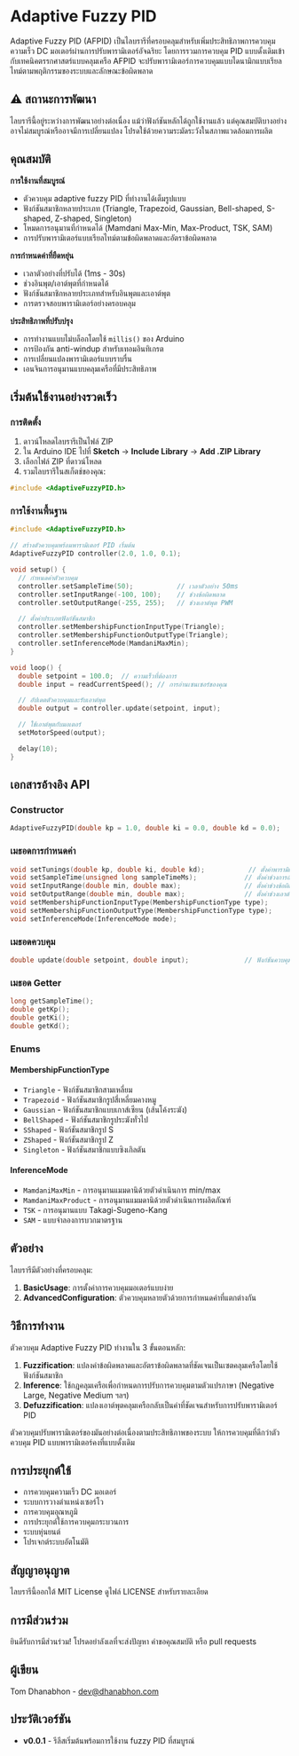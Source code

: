 # Adaptive Fuzzy PID

Adaptive Fuzzy PID (AFPID) เป็นไลบรารีที่ครอบคลุมสำหรับเพิ่มประสิทธิภาพการควบคุมความเร็ว DC มอเตอร์ผ่านการปรับพารามิเตอร์อัจฉริยะ โดยการรวมการควบคุม PID แบบดั้งเดิมเข้ากับเทคนิคตรรกศาสตร์แบบคลุมเครือ AFPID จะปรับพารามิเตอร์การควบคุมแบบไดนามิกแบบเรียลไทม์ตามพฤติกรรมของระบบและลักษณะข้อผิดพลาด

## ⚠️ สถานะการพัฒนา

ไลบรารีนี้อยู่ระหว่างการพัฒนาอย่างต่อเนื่อง แม้ว่าฟังก์ชันหลักได้ถูกใช้งานแล้ว แต่คุณสมบัติบางอย่างอาจไม่สมบูรณ์หรืออาจมีการเปลี่ยนแปลง โปรดใช้ด้วยความระมัดระวังในสภาพแวดล้อมการผลิต

## คุณสมบัติ

**การใช้งานที่สมบูรณ์**
- ตัวควบคุม adaptive fuzzy PID ที่ทำงานได้เต็มรูปแบบ
- ฟังก์ชันสมาชิกหลายประเภท (Triangle, Trapezoid, Gaussian, Bell-shaped, S-shaped, Z-shaped, Singleton)
- โหมดการอนุมานที่กำหนดได้ (Mamdani Max-Min, Max-Product, TSK, SAM)
- การปรับพารามิเตอร์แบบเรียลไทม์ตามข้อผิดพลาดและอัตราข้อผิดพลาด

**การกำหนดค่าที่ยืดหยุ่น**
- เวลาตัวอย่างที่ปรับได้ (1ms - 30s)
- ช่วงอินพุต/เอาต์พุตที่กำหนดได้
- ฟังก์ชันสมาชิกหลายประเภทสำหรับอินพุตและเอาต์พุต
- การตรวจสอบพารามิเตอร์อย่างครอบคลุม

**ประสิทธิภาพที่ปรับปรุง**
- การทำงานแบบไม่บล็อกโดยใช้ `millis()` ของ Arduino
- การป้องกัน anti-windup สำหรับเทอมอินทิเกรต
- การเปลี่ยนแปลงพารามิเตอร์แบบราบรื่น
- เอนจินการอนุมานแบบคลุมเครือที่มีประสิทธิภาพ

## เริ่มต้นใช้งานอย่างรวดเร็ว

### การติดตั้ง

1. ดาวน์โหลดไลบรารีเป็นไฟล์ ZIP
2. ใน Arduino IDE ไปที่ **Sketch** → **Include Library** → **Add .ZIP Library**
3. เลือกไฟล์ ZIP ที่ดาวน์โหลด
4. รวมไลบรารีในสเก็ตช์ของคุณ:

```cpp
#include <AdaptiveFuzzyPID.h>
```

### การใช้งานพื้นฐาน

```cpp
#include <AdaptiveFuzzyPID.h>

// สร้างตัวควบคุมพร้อมพารามิเตอร์ PID เริ่มต้น
AdaptiveFuzzyPID controller(2.0, 1.0, 0.1);

void setup() {
  // กำหนดค่าตัวควบคุม
  controller.setSampleTime(50);           // เวลาตัวอย่าง 50ms
  controller.setInputRange(-100, 100);    // ช่วงข้อผิดพลาด
  controller.setOutputRange(-255, 255);   // ช่วงเอาต์พุต PWM

  // ตั้งค่าประเภทฟังก์ชันสมาชิก
  controller.setMembershipFunctionInputType(Triangle);
  controller.setMembershipFunctionOutputType(Triangle);
  controller.setInferenceMode(MamdaniMaxMin);
}

void loop() {
  double setpoint = 100.0;  // ความเร็วที่ต้องการ
  double input = readCurrentSpeed(); // การอ่านเซนเซอร์ของคุณ

  // อัปเดตตัวควบคุมและรับเอาต์พุต
  double output = controller.update(setpoint, input);

  // ใช้เอาต์พุตกับมอเตอร์
  setMotorSpeed(output);

  delay(10);
}
```

## เอกสารอ้างอิง API

### Constructor
```cpp
AdaptiveFuzzyPID(double kp = 1.0, double ki = 0.0, double kd = 0.0);
```

### เมธอดการกำหนดค่า
```cpp
void setTunings(double kp, double ki, double kd);           // ตั้งค่าพารามิเตอร์ PID
void setSampleTime(unsigned long sampleTimeMs);            // ตั้งค่าช่วงการอัปเดต
void setInputRange(double min, double max);                // ตั้งค่าช่วงข้อผิดพลาด
void setOutputRange(double min, double max);               // ตั้งค่าช่วงเอาต์พุต
void setMembershipFunctionInputType(MembershipFunctionType type);
void setMembershipFunctionOutputType(MembershipFunctionType type);
void setInferenceMode(InferenceMode mode);
```

### เมธอดควบคุม
```cpp
double update(double setpoint, double input);              // ฟังก์ชันควบคุมหลัก
```

### เมธอด Getter
```cpp
long getSampleTime();
double getKp();
double getKi();
double getKd();
```

### Enums

#### MembershipFunctionType
- `Triangle` - ฟังก์ชันสมาชิกสามเหลี่ยม
- `Trapezoid` - ฟังก์ชันสมาชิกรูปสี่เหลี่ยมคางหมู
- `Gaussian` - ฟังก์ชันสมาชิกแบบเกาส์เซียน (เส้นโค้งระฆัง)
- `BellShaped` - ฟังก์ชันสมาชิกรูประฆังทั่วไป
- `SShaped` - ฟังก์ชันสมาชิกรูป S
- `ZShaped` - ฟังก์ชันสมาชิกรูป Z
- `Singleton` - ฟังก์ชันสมาชิกแบบซิงเกิลตัน

#### InferenceMode
- `MamdaniMaxMin` - การอนุมานแมมดานิด้วยตัวดำเนินการ min/max
- `MamdaniMaxProduct` - การอนุมานแมมดานิด้วยตัวดำเนินการผลิตภัณฑ์
- `TSK` - การอนุมานแบบ Takagi-Sugeno-Kang
- `SAM` - แบบจำลองการบวกมาตรฐาน

## ตัวอย่าง

ไลบรารีมีตัวอย่างที่ครอบคลุม:

1. **BasicUsage**: การตั้งค่าการควบคุมมอเตอร์แบบง่าย
2. **AdvancedConfiguration**: ตัวควบคุมหลายตัวด้วยการกำหนดค่าที่แตกต่างกัน

## วิธีการทำงาน

ตัวควบคุม Adaptive Fuzzy PID ทำงานใน 3 ขั้นตอนหลัก:

1. **Fuzzification**: แปลงค่าข้อผิดพลาดและอัตราข้อผิดพลาดที่ชัดเจนเป็นเซตคลุมเครือโดยใช้ฟังก์ชันสมาชิก
2. **Inference**: ใช้กฎคลุมเครือเพื่อกำหนดการปรับการควบคุมตามตัวแปรภาษา (Negative Large, Negative Medium ฯลฯ)
3. **Defuzzification**: แปลงเอาต์พุตคลุมเครือกลับเป็นค่าที่ชัดเจนสำหรับการปรับพารามิเตอร์ PID

ตัวควบคุมปรับพารามิเตอร์ของมันอย่างต่อเนื่องตามประสิทธิภาพของระบบ ให้การควบคุมที่ดีกว่าตัวควบคุม PID แบบพารามิเตอร์คงที่แบบดั้งเดิม

## การประยุกต์ใช้

- การควบคุมความเร็ว DC มอเตอร์
- ระบบการวางตำแหน่งเซอร์โว
- การควบคุมอุณหภูมิ
- การประยุกต์ใช้การควบคุมกระบวนการ
- ระบบหุ่นยนต์
- โปรเจกต์ระบบอัตโนมัติ

## สัญญาอนุญาต

ไลบรารีนี้ออกใต้ MIT License ดูไฟล์ LICENSE สำหรับรายละเอียด

## การมีส่วนร่วม

ยินดีรับการมีส่วนร่วม! โปรดอย่าลังเลที่จะส่งปัญหา คำขอคุณสมบัติ หรือ pull requests

## ผู้เขียน

Tom Dhanabhon - [dev@dhanabhon.com](mailto:dev@dhanabhon.com)

## ประวัติเวอร์ชัน

- **v0.0.1** - รีลีสเริ่มต้นพร้อมการใช้งาน fuzzy PID ที่สมบูรณ์